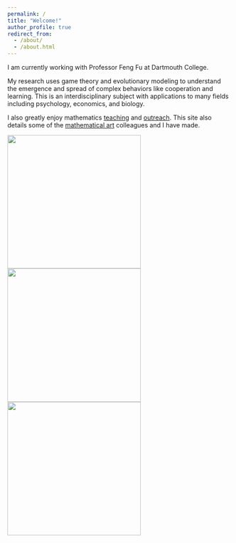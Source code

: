 ```yaml
---
permalink: /
title: "Welcome!"
author_profile: true
redirect_from: 
  - /about/
  - /about.html
---
```


I am currently working with Professor Feng Fu at Dartmouth College. 

My research uses game theory and evolutionary modeling to understand the emergence and spread of complex behaviors like cooperation and learning. This is an interdisciplinary subject with applications to many fields including psychology, economics, and biology. 

I also greatly enjoy mathematics <a href='https://bmdart.github.io/bmintz.github.io//teaching/'>teaching</a> and <a href='https://bmdart.github.io/bmintz.github.io//talks/'>outreach</a>. This site also details some of the <a href='https://bmdart.github.io/bmintz.github.io//portfolio/'>mathematical art</a> colleagues and I have made. 

<img src='https://bmdart.github.io/bmintz.github.io//files/temari-tilinks.jpg' style='height:300px;'> 
<img src='https://bmdart.github.io/bmintz.github.io//files/nested-rt-2_from-REU.gif' style='height:300px;'> 
<img src='https://bmdart.github.io/bmintz.github.io//files/pie_1a.jpg' style='height:300px;'> 
